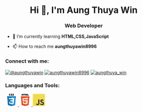 <h1 align="center">Hi 👋, I'm Aung Thuya Win</h1>
<h3 align="center">Web Developer</h3>

- 🌱 I’m currently learning **HTML,CSS,JavaScript**

- 📫 How to reach me **aungthuyawin8996**

<h3 align="left">Connect with me:</h3>
<p align="left">
<a href="https://dev.to/@aungthuyawin" target="blank"><img align="center" src="https://raw.githubusercontent.com/rahuldkjain/github-profile-readme-generator/master/src/images/icons/Social/devto.svg" alt="@aungthuyawin" height="30" width="40" /></a>
<a href="https://fb.com/aungthuyawin8996" target="blank"><img align="center" src="https://raw.githubusercontent.com/rahuldkjain/github-profile-readme-generator/master/src/images/icons/Social/facebook.svg" alt="aungthuyawin8996" height="30" width="40" /></a>
<a href="https://instagram.com/aungthuya_win" target="blank"><img align="center" src="https://raw.githubusercontent.com/rahuldkjain/github-profile-readme-generator/master/src/images/icons/Social/instagram.svg" alt="aungthuya_win" height="30" width="40" /></a>
</p>

<h3 align="left">Languages and Tools:</h3>
<p align="left"> <a href="https://www.w3schools.com/css/" target="_blank" rel="noreferrer"> <img src="https://raw.githubusercontent.com/devicons/devicon/master/icons/css3/css3-original-wordmark.svg" alt="css3" width="40" height="40"/> </a> <a href="https://www.w3.org/html/" target="_blank" rel="noreferrer"> <img src="https://raw.githubusercontent.com/devicons/devicon/master/icons/html5/html5-original-wordmark.svg" alt="html5" width="40" height="40"/> </a> <a href="https://developer.mozilla.org/en-US/docs/Web/JavaScript" target="_blank" rel="noreferrer"> <img src="https://raw.githubusercontent.com/devicons/devicon/master/icons/javascript/javascript-original.svg" alt="javascript" width="40" height="40"/> </a> </p>
